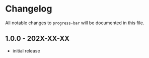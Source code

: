 # Changelog

All notable changes to `progress-bar` will be documented in this file.

## 1.0.0 - 202X-XX-XX

- initial release
